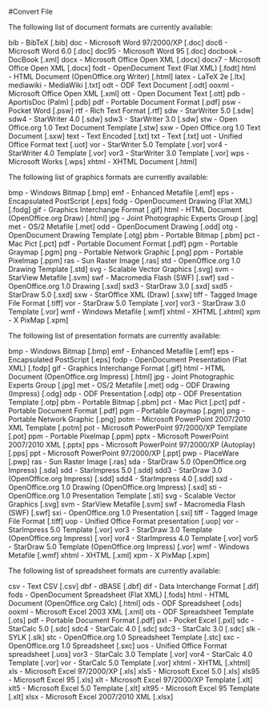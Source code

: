 #Convert File

The following list of document formats are currently available:

bib - BibTeX [.bib]
doc - Microsoft Word 97/2000/XP [.doc]
doc6 - Microsoft Word 6.0 [.doc]
doc95 - Microsoft Word 95 [.doc]
docbook - DocBook [.xml]
docx - Microsoft Office Open XML [.docx]
docx7 - Microsoft Office Open XML [.docx]
fodt - OpenDocument Text (Flat XML) [.fodt]
html - HTML Document (OpenOffice.org Writer) [.html]
latex - LaTeX 2e [.ltx]
mediawiki - MediaWiki [.txt]
odt - ODF Text Document [.odt]
ooxml - Microsoft Office Open XML [.xml]
ott - Open Document Text [.ott]
pdb - AportisDoc (Palm) [.pdb]
pdf - Portable Document Format [.pdf]
psw - Pocket Word [.psw]
rtf - Rich Text Format [.rtf]
sdw - StarWriter 5.0 [.sdw]
sdw4 - StarWriter 4.0 [.sdw]
sdw3 - StarWriter 3.0 [.sdw]
stw - Open Office.org 1.0 Text Document Template [.stw]
sxw - Open Office.org 1.0 Text Document [.sxw]
text - Text Encoded [.txt]
txt - Text [.txt]
uot - Unified Office Format text [.uot]
vor - StarWriter 5.0 Template [.vor]
vor4 - StarWriter 4.0 Template [.vor]
vor3 - StarWriter 3.0 Template [.vor]
wps - Microsoft Works [.wps]
xhtml - XHTML Document [.html]

The following list of graphics formats are currently available:

bmp - Windows Bitmap [.bmp]
emf - Enhanced Metafile [.emf]
eps - Encapsulated PostScript [.eps]
fodg - OpenDocument Drawing (Flat XML) [.fodg]
gif - Graphics Interchange Format [.gif]
html - HTML Document (OpenOffice.org Draw) [.html]
jpg - Joint Photographic Experts Group [.jpg]
met - OS/2 Metafile [.met]
odd - OpenDocument Drawing [.odd]
otg - OpenDocument Drawing Template [.otg]
pbm - Portable Bitmap [.pbm]
pct - Mac Pict [.pct]
pdf - Portable Document Format [.pdf]
pgm - Portable Graymap [.pgm]
png - Portable Network Graphic [.png]
ppm - Portable Pixelmap [.ppm]
ras - Sun Raster Image [.ras]
std - OpenOffice.org 1.0 Drawing Template [.std]
svg - Scalable Vector Graphics [.svg]
svm - StarView Metafile [.svm]
swf - Macromedia Flash (SWF) [.swf]
sxd - OpenOffice.org 1.0 Drawing [.sxd]
sxd3 - StarDraw 3.0 [.sxd]
sxd5 - StarDraw 5.0 [.sxd]
sxw - StarOffice XML (Draw) [.sxw]
tiff - Tagged Image File Format [.tiff]
vor - StarDraw 5.0 Template [.vor]
vor3 - StarDraw 3.0 Template [.vor]
wmf - Windows Metafile [.wmf]
xhtml - XHTML [.xhtml]
xpm - X PixMap [.xpm]

The following list of presentation formats are currently available:

bmp - Windows Bitmap [.bmp]
emf - Enhanced Metafile [.emf]
eps - Encapsulated PostScript [.eps]
fodp - OpenDocument Presentation (Flat XML) [.fodp]
gif - Graphics Interchange Format [.gif]
html - HTML Document (OpenOffice.org Impress) [.html]
jpg - Joint Photographic Experts Group [.jpg]
met - OS/2 Metafile [.met]
odg - ODF Drawing (Impress) [.odg]
odp - ODF Presentation [.odp]
otp - ODF Presentation Template [.otp]
pbm - Portable Bitmap [.pbm]
pct - Mac Pict [.pct]
pdf - Portable Document Format [.pdf]
pgm - Portable Graymap [.pgm]
png - Portable Network Graphic [.png]
potm - Microsoft PowerPoint 2007/2010 XML Template [.potm]
pot - Microsoft PowerPoint 97/2000/XP Template [.pot]
ppm - Portable Pixelmap [.ppm]
pptx - Microsoft PowerPoint 2007/2010 XML [.pptx]
pps - Microsoft PowerPoint 97/2000/XP (Autoplay) [.pps]
ppt - Microsoft PowerPoint 97/2000/XP [.ppt]
pwp - PlaceWare [.pwp]
ras - Sun Raster Image [.ras]
sda - StarDraw 5.0 (OpenOffice.org Impress) [.sda]
sdd - StarImpress 5.0 [.sdd]
sdd3 - StarDraw 3.0 (OpenOffice.org Impress) [.sdd]
sdd4 - StarImpress 4.0 [.sdd]
sxd - OpenOffice.org 1.0 Drawing (OpenOffice.org Impress) [.sxd]
sti - OpenOffice.org 1.0 Presentation Template [.sti]
svg - Scalable Vector Graphics [.svg]
svm - StarView Metafile [.svm]
swf - Macromedia Flash (SWF) [.swf]
sxi - OpenOffice.org 1.0 Presentation [.sxi]
tiff - Tagged Image File Format [.tiff]
uop - Unified Office Format presentation [.uop]
vor - StarImpress 5.0 Template [.vor]
vor3 - StarDraw 3.0 Template (OpenOffice.org Impress) [.vor]
vor4 - StarImpress 4.0 Template [.vor]
vor5 - StarDraw 5.0 Template (OpenOffice.org Impress) [.vor]
wmf - Windows Metafile [.wmf]
xhtml - XHTML [.xml]
xpm - X PixMap [.xpm]

The following list of spreadsheet formats are currently available:

csv - Text CSV [.csv]
dbf - dBASE [.dbf]
dif - Data Interchange Format [.dif]
fods - OpenDocument Spreadsheet (Flat XML) [.fods]
html - HTML Document (OpenOffice.org Calc) [.html]
ods - ODF Spreadsheet [.ods]
ooxml - Microsoft Excel 2003 XML [.xml]
ots - ODF Spreadsheet Template [.ots]
pdf - Portable Document Format [.pdf]
pxl - Pocket Excel [.pxl]
sdc - StarCalc 5.0 [.sdc]
sdc4 - StarCalc 4.0 [.sdc]
sdc3 - StarCalc 3.0 [.sdc]
slk - SYLK [.slk]
stc - OpenOffice.org 1.0 Spreadsheet Template [.stc]
sxc - OpenOffice.org 1.0 Spreadsheet [.sxc]
uos - Unified Office Format spreadsheet [.uos]
vor3 - StarCalc 3.0 Template [.vor]
vor4 - StarCalc 4.0 Template [.vor]
vor - StarCalc 5.0 Template [.vor]
xhtml - XHTML [.xhtml]
xls - Microsoft Excel 97/2000/XP [.xls]
xls5 - Microsoft Excel 5.0 [.xls]
xls95 - Microsoft Excel 95 [.xls]
xlt - Microsoft Excel 97/2000/XP Template [.xlt]
xlt5 - Microsoft Excel 5.0 Template [.xlt]
xlt95 - Microsoft Excel 95 Template [.xlt]
xlsx - Microsoft Excel 2007/2010 XML [.xlsx]
